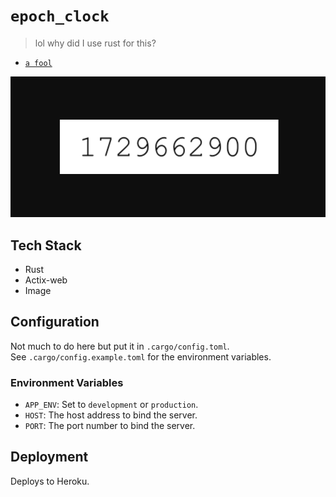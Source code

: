 # `epoch_clock`

> lol why did I use rust for this?  
  
  - [`a fool`](https://gh.zod.tf)  
  
<div align="center">
  <img src="img/example.png" alt="Epoch Clock Example">
</div>


## Tech Stack
- Rust
- Actix-web
- Image

## Configuration  
Not much to do here but put it in `.cargo/config.toml`.  
See `.cargo/config.example.toml` for the environment variables.  
  
### Environment Variables  
- `APP_ENV`: Set to `development` or `production`.
- `HOST`: The host address to bind the server.
- `PORT`: The port number to bind the server.

## Deployment
Deploys to Heroku.  